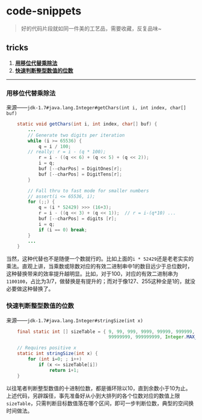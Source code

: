 # code-snippets
> 好的代码片段就如同一件美的工艺品，需要收藏，反复品味~

## tricks

1. [**用移位代替乘除法**](#用移位代替乘除法)
2. [**快速判断整型数值的位数**](#快速判断整型数值的位数)



***

### 用移位代替乘除法

来源——`jdk-1.7#java.lang.Integer#getChars(int i, int index, char[] buf)`

```java
    static void getChars(int i, int index, char[] buf) {
        ...
        // Generate two digits per iteration
        while (i >= 65536) {
            q = i / 100;
        // really: r = i - (q * 100);
            r = i - ((q << 6) + (q << 5) + (q << 2));
            i = q;
            buf [--charPos] = DigitOnes[r];
            buf [--charPos] = DigitTens[r];
        }

        // Fall thru to fast mode for smaller numbers
        // assert(i <= 65536, i);
        for (;;) {
            q = (i * 52429) >>> (16+3);
            r = i - ((q << 3) + (q << 1));  // r = i-(q*10) ...
            buf [--charPos] = digits [r];
            i = q;
            if (i == 0) break;
        }
        ...
    }
```

当然，这种代替也不是随便一个数就行的。比如上面的`i * 52429`还是老老实实的乘法。直观上讲，当乘数或除数对应的有效二进制串中1的数目远少于总位数时，这种替换带来的效率提升越明显。比如，对于100，对应的有效二进制串为`1100100`，占比为3/7，做替换是有提升的；而对于像127、255这种全是1的，就没必要做这种替换了。

### 快速判断整型数值的位数

来源——`jdk-1.7#java.lang.Integer#stringSize(int x)`

```java
    final static int [] sizeTable = { 9, 99, 999, 9999, 99999, 999999, 9999999,
                                      99999999, 999999999, Integer.MAX_VALUE };

    // Requires positive x
    static int stringSize(int x) {
        for (int i=0; ; i++)
            if (x <= sizeTable[i])
                return i+1;
    }
```

以往笔者判断整型数值的十进制位数，都是循环除以10，直到余数小于10为止。上述代码，另辟蹊径，事先准备好从小到大排列的各个位数对应的数值上限`sizeTable`，只需判断目标数值落在哪个区间，即可一步判断位数，典型的空间换时间做法。